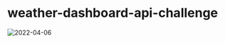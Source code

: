 # weather-dashboard-api-challenge





![2022-04-06](https://user-images.githubusercontent.com/74988217/162101888-0fecc3e7-9235-4df1-a9c0-819a78935f69.png)
